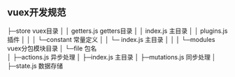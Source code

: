 ## vuex开发规范

├─store 				    vuex目录
│  │  getters.js            getters目录
│  │  index.js              主目录
│  │  plugins.js            插件
│  │
│  └─constant	            常量定义
│  │     └─ index.js        主目录
│  │
│  └─modules			    vuex分包模块目录
│        └─file             包名   
│           ├─actions.js    异步处理
│           ├─index.js      主目录
│           ├─mutations.js  同步处理
│           ├─state.js      数据存储